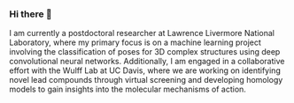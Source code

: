 ### Hi there 👋
I am currently a postdoctoral researcher at Lawrence Livermore National Laboratory, where my primary focus is on a machine learning project involving the classification of poses for 3D complex structures using deep convolutional neural networks. Additionally, I am engaged in a collaborative effort with the Wulff Lab at UC Davis, where we are working on identifying novel lead compounds through virtual screening and developing homology models to gain insights into the molecular mechanisms of action.
<!--
**heesung80/heesung80** is a ✨ _special_ ✨ repository because its `README.md` (this file) appears on your GitHub profile.

Here are some ideas to get you started:

- 🔭 I’m currently working on ...
- 🌱 I’m currently learning ...
- 👯 I’m looking to collaborate on ...
- 🤔 I’m looking for help with ...
- 💬 Ask me about ...
- 📫 How to reach me: ...
- 😄 Pronouns: ...
- ⚡ Fun fact: ...
-->
